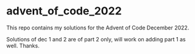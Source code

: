 # advent_of_code_2022
This repo contains my solutions for the Advent of Code December 2022.

Solutions of dec 1 and 2 are of part 2 only, will work on adding part 1 as well.
Thanks.
